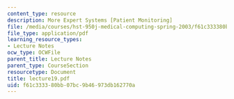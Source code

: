 ```yaml
---
content_type: resource
description: More Expert Systems [Patient Monitoring]
file: /media/courses/hst-950j-medical-computing-spring-2003/f61c333380bb07bc9b46973db162770a_lecture19.pdf
file_type: application/pdf
learning_resource_types:
- Lecture Notes
ocw_type: OCWFile
parent_title: Lecture Notes
parent_type: CourseSection
resourcetype: Document
title: lecture19.pdf
uid: f61c3333-80bb-07bc-9b46-973db162770a
---
```

